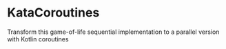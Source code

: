 # KataCoroutines
Transform this game-of-life sequential implementation to a parallel version with Kotlin coroutines
